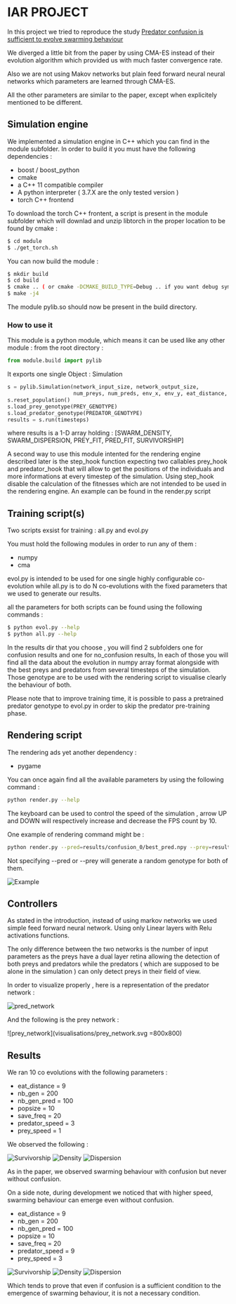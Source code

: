 # IAR PROJECT

In this project we tried to reproduce the study [Predator confusion is sufficient to evolve swarming behaviour]([https://royalsocietypublishing.org/doi/10.1098/rsif.2013.0305)

We diverged a little bit from the paper by using CMA-ES instead of their evolution algorithm which provided us with much faster convergence rate. 

Also we are not using Makov networks but plain feed forward neural neural networks which parameters are learned through CMA-ES.

All the other parameters are similar to the paper, except when explicitely mentioned to be different.

## Simulation engine

We implemented a simulation engine in C++ which you can find in the module subfolder. In order to build it you must have the following dependencies :

* boost / boost_python
* cmake
* a C++ 11 compatible compiler
* A python interpreter ( 3.7.X  are the only tested version )
* torch C++ frontend

To download the torch C++ frontent, a script is present in the module subfolder which will downlad and unzip libtorch in the proper location to be found by cmake :

```sh
$ cd module
$ ./get_torch.sh
```
You can now build the module :
```sh
$ mkdir build
$ cd build
$ cmake .. ( or cmake -DCMAKE_BUILD_TYPE=Debug .. if you want debug symbols )
$ make -j4
```
The module pylib.so should now be present in the build directory.

### How to use it 

This module is a python module, which means it can be used like any other module :
from the root directory :

```python
from module.build import pylib
```

It exports one single Object : Simulation

```python
s = pylib.Simulation(network_input_size, network_output_size,
					 num_preys, num_preds, env_x, env_y, eat_distance, confusion)
s.reset_population()
s.load_prey_genotype(PREY_GENOTYPE)
s.load_predator_genotype(PREDATOR_GENOTYPE)
results = s.run(timesteps)
```

where results is a 1-D array holding : [SWARM_DENSITY, SWARM_DISPERSION, PREY_FIT, PRED_FIT, SURVIVORSHIP]

A second way to use this module intented for the rendering engine described later is the step_hook function expecting two callables prey_hook and predator_hook that will allow to get the positions of the individuals and more informations at every timestep of the simulation. Using step_hook disable the calculation of the fitnesses which are not intended to be used in the rendering engine. An example can be found in the render.py script

## Training script(s)

Two scripts exsist for training : all.py and evol.py

You must hold the following modules in order to run any of them :
* numpy
* cma


evol.py is intended to be used for one single highly configurable co-evolution while all.py is to do N co-evolutions with the fixed parameters that we used to generate our results.

all the parameters for both scripts can be found using the following commands :

```sh
$ python evol.py --help
$ python all.py --help
```

In the results dir that you choose , you will find 2  subfolders one for confusion results and one for no_confusion results, In each of those you will find all the data about the evolution in numpy array format alongside with the best preys and predators from several timesteps of the simulation. Those genotype are to be used with the rendering script to visualise clearly the behaviour of both.

Please note that to improve training time, it is possible to pass a pretrained predator genotype to evol.py in order to skip the predator pre-training phase.

## Rendering script

The rendering ads yet another dependency :

* pygame

You can once again find all the available parameters by using the following command :

```sh
python render.py --help
```
The keyboard can be used to control the speed of the simulation , arrow UP and DOWN will respectively increase and decrease the FPS count by 10.

One example of rendering command might be :

```sh
python render.py --pred=results/confusion_0/best_pred.npy --prey=results/confusion_0/best_prey.npy --fps 30

```
Not specifying --pred or --prey will generate a random genotype for both of them.

![Example](visualisations/rendering.gif)

## Controllers

As stated in the introduction, instead of using markov networks we used simple feed forward neural network. Using only Linear layers with Relu activations functions.

The only difference between the two networks is the number of input parameters as the preys have a dual layer retina allowing the detection of both preys and predators while the predators ( which are supposed to be alone in the simulation ) can only detect preys in their field of view.

In order to visualize properly , here is a representation of the predator network :

![pred_network](visualisations/pred_network.svg)

And the following is the prey network :

![prey_network](visualisations/prey_network.svg =800x800)

## Results

We ran 10 co evolutions with the following parameters :

* eat_distance = 9
* nb_gen = 200
* nb_gen_pred = 100
* popsize = 10
* save_freq = 20
* predator_speed = 3
* prey_speed = 1

We observed the following :

![Survivorship](visualisations/speed_1_3/Figure_1.png)
![Density](visualisations/speed_1_3/Figure_2.png)
![Dispersion](visualisations/speed_1_3/Figure_3.png)

As in the paper, we observed swarming behaviour with confusion but never without confusion.

On a side note, during development we noticed that with higher speed, swarming behaviour can emerge even without confusion.

* eat_distance = 9
* nb_gen = 200
* nb_gen_pred = 100
* popsize = 10
* save_freq = 20
* predator_speed = 9
* prey_speed = 3

![Survivorship](visualisations/speed_3_9/Figure_1.png)
![Density](visualisations/speed_3_9/Figure_2.png)
![Dispersion](visualisations/speed_3_9/Figure_3.png)

Which tends to prove that even if confusion is a sufficient condition to the emergence of swarming behaviour, it is not a necessary condition.

